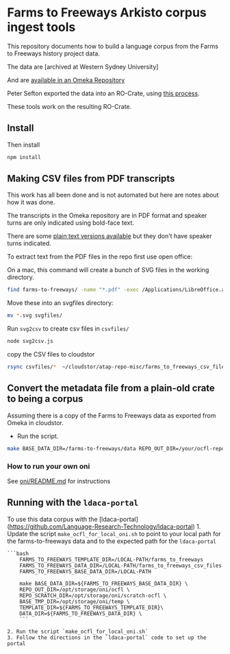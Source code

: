 # Farms to Freeways Arkisto corpus ingest tools

This repository documents how to build a language corpus from the Farms to Freeways history project data.

The data are [archived at Western Sydney University]

And are [available in an Omeka Repository](https://omeka.westernsydney.edu.au/farmstofreeways/)

Peter Sefton exported the data into an RO-Crate, using [this process](https://github.com/UTS-eResearch/omeka-datacrate-tools).

These tools work on the resulting RO-Crate.

## Install

Then install
```bash
npm install
```

## Making CSV files from PDF transcripts


This work has all been done and is not automated but here are notes about how it was done.

The transcripts in the Omeka repository are in PDF format and speaker turns are only indicated using bold-face text.

There are some [plain text versions available](https://research-data.westernsydney.edu.au/redbox/verNum1.9/published/detail/97a58f4bfca2c074c2d0e357c1b5d28c/ftf_transcripts_plaintext.zip?preview=true) but they don't have speaker turns indicated.

To extract text from the PDF files in the repo first use open office:

On a mac, this command will create a bunch of SVG files in the working directory.

```bash
find farms-to-freeways/ -name "*.pdf" -exec /Applications/LibreOffice.app/Contents/MacOS/soffice --headless --convert-to svg {} \;
```

Move these into an svgfiles directory:

```bash
mv *.svg svgfiles/
```

Run `svg2csv` to create csv files in `csvfiles/`

```bash
node svg2csv.js
```

copy the CSV files to cloudstor

 ```bash
rsync csvfiles/*  ~/cloudstor/atap-repo-misc/farms_to_freeways_csv_files/ -ruvi
 ```

## Convert the metadata file from a plain-old crate to being a corpus

Assuming there is a copy of the Farms to Freeways data as exported from Omeka in cloudstor.

-  Run the script.

```bash
make BASE_DATA_DIR=/farms-to-freeways/data REPO_OUT_DIR=/your/ocfl-repo BASE_TMP_DIR=/your/temp
```

### How to run your own oni

See [oni/README.md](./oni/README.md) for instructions

## Running with the `ldaca-portal`
To use this data corpus with the [ldaca-portal] (https://github.com/Language-Research-Technology/ldaca-portal) 
    1. Update the script `make_ocfl_for_local_oni.sh` to point to your local path for the farms-to-freeways data and to the expected path for the `ldaca-portal`
    
    ```bash
        FARMS_TO_FREEWAYS_TEMPLATE_DIR=/LOCAL-PATH/farms_to_freeways
        FARMS_TO_FREEWAYS_DATA_DIR=/LOCAL-PATH/farms_to_freeways_csv_files
        FARMS_TO_FREEWAYS_BASE_DATA_DIR=/LOCAL-PATH

        make BASE_DATA_DIR=${FARMS_TO_FREEWAYS_BASE_DATA_DIR} \
        REPO_OUT_DIR=/opt/storage/oni/ocfl \
        REPO_SCRATCH_DIR=/opt/storage/oni/scratch-ocfl \
        BASE_TMP_DIR=/opt/storage/oni/temp \
        TEMPLATE_DIR=${FARMS_TO_FREEWAYS_TEMPLATE_DIR}\
        DATA_DIR=${FARMS_TO_FREEWAYS_DATA_DIR} \
        ```
        
    2. Run the script `make_ocfl_for_local_oni.sh`
    3. Follow the directions in the `ldaca-portal` code to set up the portal
